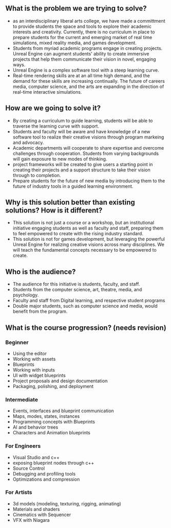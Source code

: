 ## What is the problem we are trying to solve?
- as an interdisciplinary liberal arts college, we have made a committment to provide students the space and tools to explore their academic interests and creativity. Currently, there is no curriculum in place to prepare students for the current and emerging market of real time simulations, mixed reality media, and games development.
- Students from myriad academic programs engage in creating projects. Unreal Engine can augment students' ability to create immersive projects that help them communicate their vision in novel, engaging ways. 
- Unreal Engine is a complex software tool with a steep learning curve. 
- Real-time rendering skills are at an all time high demand, and the demand for these skills are increasing continually. The future of careers media, computer science, and the arts are expanding in the direction of real-time interactive simulations.

## How are we going to solve it?
- By creating a curriculum to guide learning, students will be able to traverse the learning curve with support.
- Students and faculty will be aware and have knowledge of a new software tool to realize their creative visions through program markeing and advocacy.
- Academic departments will cooperate to share expertise and overcome challenges through cooperation. Students from varying backgrounds will gain exposure to new modes of thinking.
- project frameworks will be created to give users a starting point in creating their projects and a support structure to take their vision through to completion.
- Prepare students for the future of new media by introducing them to the future of industry tools in a guided learning environment.

## Why is this solution better than existing solutions? How is it different?
- This solution is not just a course or a workshop, but an institutional initiative engaging students as well as faculty and staff, preparing them to feel empowered to create with the rising industry standard.
- This solution is not for games development, but leveraging the powerful Unreal Engine for realizing creative visions across many disciplines. We will teach the fundamental concepts necessary to be empowered to create.

## Who is the audience?
- The audience for this initiative is students, faculty, and staff.
- Students from the computer science, art, theatre, media, and psychology.
- Faculty and staff from Digital learning, and respective student programs
- Double major students, such as computer science and media, would benefit from the program.

## What is the course progression? (needs revision)
### Beginner
- Using the editor
- Working with assets
- Blueprints
- Working with inputs
- UI with widget blueprints
- Project proposals and design documentation
- Packaging, polishing, and deployment
### Intermediate
- Events, interfaces and blueprint communication
- Maps, modes, states, instances
- Programming concepts with Blueprints
- AI and behavior trees
- Characters and Animation blueprints
### For Engineers
- Visual Studio and c++
- exposing blueprint nodes through c++
- Source Control
- Debugging and profiling tools
- Optimizations and compression
### For Artists
- 3d models (modeling, texturing, rigging, animating)
- Materials and shaders
- Cinematics with Sequencer
- VFX with Niagara


